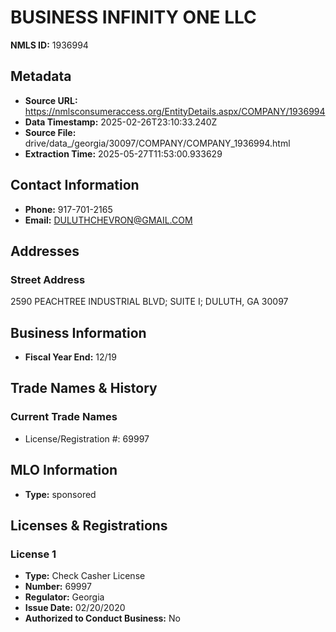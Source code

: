 # BUSINESS INFINITY ONE LLC

**NMLS ID:** 1936994

## Metadata
- **Source URL:** https://nmlsconsumeraccess.org/EntityDetails.aspx/COMPANY/1936994
- **Data Timestamp:** 2025-02-26T23:10:33.240Z
- **Source File:** drive/data_/georgia/30097/COMPANY/COMPANY_1936994.html
- **Extraction Time:** 2025-05-27T11:53:00.933629

## Contact Information
- **Phone:** 917-701-2165
- **Email:** DULUTHCHEVRON@GMAIL.COM

## Addresses
### Street Address
2590 PEACHTREE INDUSTRIAL BLVD; SUITE I; DULUTH, GA 30097

## Business Information
- **Fiscal Year End:** 12/19

## Trade Names & History
### Current Trade Names
- License/Registration #: 69997

## MLO Information
- **Type:** sponsored

## Licenses & Registrations

### License 1
- **Type:** Check Casher License
- **Number:** 69997
- **Regulator:** Georgia
- **Issue Date:** 02/20/2020
- **Authorized to Conduct Business:** No
